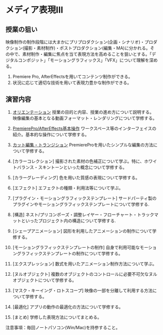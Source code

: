 # メディア表現III

## 授業の狙い

映像制作の制作段階には大まかにプリプロダクション(企画・シナリオ)・プロダクション(撮影・素材制作)・ポストプロダクション(編集・MA)に分かれる。その中で、素材制作・編集に焦点を当て表現方法を高めることを狙いとする。「デジタルコンポジット」「モーショングラフィックス」「VFX」について理解を深める。

1. Premiere Pro, AfterEffectsを用いてコンテンツ制作ができる。
2. 状況に応じて適切な技術を用いて表現力豊かな制作ができる。

## 演習内容

1. [オリエンテーション](./mr3_01.md)
授業の目的と内容、授業の進め方について説明する。
映像編集の基本となる動画フォーマット・レンダリングについて学修する。

2. [PremierePro/AfterEffects基本操作](./mr3_02.md)
ワークスペース等のインターフェイスの紹介。基本的な操作について学修する。

3. [カット編集・トランジション](./mr3_03.md)
PremiereProを用いたシンプルな編集の方法について学修する。

4. [カラーコレクション]
撮影された素材の色補正について学ぶ。特に、ホワイトバランス・スキントーンといった概念について学修する。

5. [カラーグレーディング]
色を用いた質感の表現について学修する。

6. [エフェクト]
エフェクトの種類・利用法等について学ぶ。

7. [プラグイン・モーショングラフィックステンプレート]
サードパーティ製のプラグインやモーショングラフィックステンプレートについて学修する.

8. [構造]
ネスト/プリコンポーズ・調整レイヤー・フローチャート・トラックマットといったプロジェクト内の構造について学修する.

9. [シェープアニメーション]
図形を利用したアニメーションの制作について学修する。

10. [モーショングラフィックステンプレートの制作]
自身で利用可能なモーショングラフィックステンプレートの制作について学修する。

11. [エクスプレッション]
数式を用いたアニメーション制作方法について学ぶ。

12. [ヌルオブジェクト]
複数のオブジェクトのコントロールに必要不可欠なヌルオブジェクトについて学修する。

13. [マスク・キーイング・ロトスコープ]
映像の一部を分離して利用する方法について学修する。

14. [最適化]
アプリの動作の最適化の方法について学修する。

15. [まとめ]
学修した表現方法についてまとめる。

注意事項：毎回ノートパソコン(Win/Mac)を持参すること。
